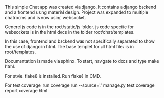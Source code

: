 This simple Chat app was created via django. It contains a django backend and a frontend using material design. Project was expanded to multiple chatrooms and is now using websocket.

Generel js code is in the root/static/js folder.
js code specific for websockets is in the html docs in the folder root/chat/templates.

In this case, frontend and backend was not specifically separated to show the use of django in html. The base templet for all html files is in root/templates.

Documentation is made via sphinx. To start, navigate to docs and type make html.

For style, flake8 is installed. Run flake8 in CMD.

For test coverage, run
coverage run --source='.' manage.py test
coverage report
coverage html
